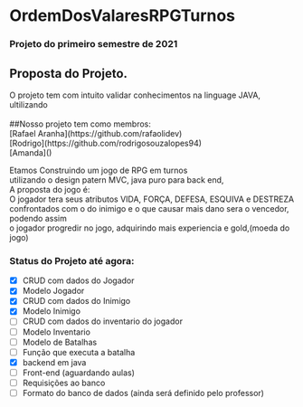 # OrdemDosValaresRPGTurnos
### Projeto do primeiro semestre de 2021</br>

## Proposta do Projeto.</br>
<p>O projeto tem com intuito validar conhecimentos na linguage JAVA, ultilizando</br
conhecimento adquiridos em sala de aula.</p>
</br>
##Nosso projeto tem como membros:</br>
[Rafael Aranha](https://github.com/rafaolidev)</br>
[Rodrigo](https://github.com/rodrigosouzalopes94)</br>
[Amanda]()</br>
<p>
  Etamos Construindo um jogo de RPG em turnos</br>
  utilizando o design patern MVC, java puro para back end, </br>
  A proposta do jogo é:</br>
  O jogador tera seus atributos VIDA, FORÇA, DEFESA, ESQUIVA e DESTREZA </br>
  confrontados com o do inimigo e o que causar mais dano sera o vencedor, podendo assim</br>
  o jogador progredir no jogo, adquirindo mais experiencia e gold,(moeda do jogo)</br>
  </p>
  
  ### Status do Projeto até agora:</br>
  
- [x] CRUD com dados do Jogador
- [x] Modelo Jogador
- [x] CRUD com dados do Inimigo
- [x] Modelo Inimigo
- [ ] CRUD com dados do inventario do jogador
- [ ] Modelo Inventario
- [ ] Modelo de Batalhas
- [ ] Função que executa a batalha
- [x] backend em java
- [ ] Front-end (aguardando aulas)
- [ ] Requisições ao banco
- [ ] Formato do banco de dados (ainda será definido pelo professor)
</br>
